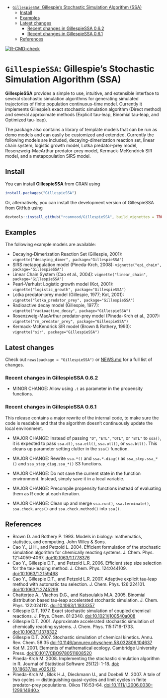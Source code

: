 
-   [`GillespieSSA`: Gillespie’s Stochastic Simulation Algorithm
    (SSA)](#gillespiessa-gillespies-stochastic-simulation-algorithm-ssa)
    -   [Install](#install)
    -   [Examples](#examples)
    -   [Latest changes](#latest-changes)
        -   [Recent changes in GillespieSSA
            0.6.2](#recent-changes-in-gillespiessa-062)
        -   [Recent changes in GillespieSSA
            0.6.1](#recent-changes-in-gillespiessa-061)
    -   [References](#references)

<!-- README.md is generated from README.Rmd. Please edit that file -->
<!-- badges: start -->

[![R-CMD-check](https://github.com/rcannood/GillespieSSA/workflows/R-CMD-check/badge.svg)](https://github.com/rcannood/GillespieSSA/actions)
<!-- badges: end -->

# `GillespieSSA`: Gillespie’s Stochastic Simulation Algorithm (SSA)

**GillespieSSA** provides a simple to use, intuitive, and extensible
interface to several stochastic simulation algorithms for generating
simulated trajectories of finite population continuous-time model.
Currently it implements Gillespie’s exact stochastic simulation
algorithm (Direct method) and several approximate methods (Explicit
tau-leap, Binomial tau-leap, and Optimized tau-leap).

The package also contains a library of template models that can be run
as demo models and can easily be customized and extended. Currently the
following models are included, decaying-dimerization reaction set,
linear chain system, logistic growth model, Lotka predator-prey model,
Rosenzweig-MacArthur predator-prey model, Kermack-McKendrick SIR model,
and a metapopulation SIRS model.

## Install

You can install **GillespieSSA** from CRAN using

``` r
install.packages("GillespieSSA")
```

Or, alternatively, you can install the development version of
GillespieSSA from GitHub using

``` r
devtools::install_github("rcannood/GillespieSSA", build_vignettes = TRUE)
```

## Examples

The following example models are available:

-   Decaying-Dimerization Reaction Set (Gillespie, 2001):
    `vignette("decaying_dimer", package="GillespieSSA")`
-   SIRS metapopulation model (Pineda-Krch, 2008):
    `vignette("epi_chain", package="GillespieSSA")`
-   Linear Chain System (Cao et al., 2004):
    `vignette("linear_chain", package="GillespieSSA")`
-   Pearl-Verhulst Logistic growth model (Kot, 2001):
    `vignette("logistic_growth", package="GillespieSSA")`
-   Lotka predator-prey model (Gillespie, 1977; Kot, 2001):
    `vignette("lotka_predator_prey", package="GillespieSSA")`
-   Radioactive decay model (Gillespie, 1977):
    `vignette("radioactive_decay", package="GillespieSSA")`
-   Rosenzweig-MacArthur predator-prey model (Pineda-Krch et al., 2007):
    `vignette("rm_predator_prey", package="GillespieSSA")`
-   Kermack-McKendrick SIR model (Brown & Rothery, 1993):
    `vignette("sir", package="GillespieSSA")`

## Latest changes

Check out `news(package = "GillespieSSA")` or [NEWS.md](NEWS.md) for a
full list of changes.

<!-- This section gets automatically generated from inst/NEWS.md -->

### Recent changes in GillespieSSA 0.6.2

-   MINOR CHANGE: Allow using `.t` as parameter in the propensity
    functions.

### Recent changes in GillespieSSA 0.6.1

This release contains a major rewrite of the internal code, to make sure
the code is readable and that the algorithm doesn’t continuously update
the local environment.

-   MAJOR CHANGE: Instead of passing `"D"`, `"ETL"`, `"OTL"`, or `"BTL"`
    to `ssa()`, it is expected to pass `ssa.d()`, `ssa.etl()`,
    `ssa.otl()`, or `ssa.btl()`. This cleans up parameter setting
    clutter in the `ssa()` function.

-   MAJOR CHANGE: Rewrite `ssa.*()` and `ssa.*.diag()` as
    `ssa_step.ssa_*()` and `ssa_step_diag.ssa_*()` S3 functions.

-   MAJOR CHANGE: Do not save the current state in the function
    environment. Instead, simply save it in a local variable.

-   MAJOR CHANGE: Precompile propensity functions instead of evaluating
    them as R code at each iteration.

-   MAJOR CHANGE: Clean up and merge `ssa.run()`, `ssa.terminate()`,
    `ssa.check.args()` and `ssa.check.method()` into `ssa()`.

## References

-   Brown D. and Rothery P. 1993. Models in biology: mathematics,
    statistics, and computing. John Wiley & Sons.
-   Cao Y., Li H., and Petzold L. 2004. Efficient formulation of the
    stochastic simulation algorithm for chemically reacting systems. J.
    Chem. Phys. 121:4059-4067.
    [doi:10.1063/1.1778376](https://doi.org/10.1063/1.1778376)
-   Cao Y., Gillespie D.T., and Petzold L.R. 2006. Efficient step size
    selection for the tau-leaping method. J. Chem. Phys. 124:044109.
    [doi:10.1063/1.2159468](https://doi.org/10.1063/1.2159468)
-   Cao Y., Gillespie D.T., and Petzold L.R. 2007. Adaptive explicit
    tau-leap method with automatic tau selection. J. Chem. Phys.
    126:224101.
    [doi:10.1063/1.2745299](https://doi.org/10.1063/1.2745299)
-   Chatterjee A., Vlachos D.G., and Katsoulakis M.A. 2005. Binomial
    distribution based tau-leap accelerated stochastic simulation. J.
    Chem. Phys. 122:024112.
    [doi:10.1063/1.1833357](https://doi.org/10.1063/1.1833357)
-   Gillespie D.T. 1977. Exact stochastic simulation of coupled chemical
    reactions. J. Phys. Chem. 81:2340.
    [doi:10.1021/j100540a008](https://doi.org/10.1021/j100540a008)
-   Gillespie D.T. 2001. Approximate accelerated stochastic simulation
    of chemically reacting systems. J. Chem. Phys. 115:1716-1733.
    [doi:10.1063/1.1378322](https://doi.org/10.1063/1.1378322)
-   Gillespie D.T. 2007. Stochastic simulation of chemical kinetics.
    Annu. Rev. Chem. 58:35
    [doi:10.1146/annurev.physchem.58.032806.104637](https://doi.org/10.1146/annurev.physchem.58.032806.104637)
-   Kot M. 2001. Elements of mathematical ecology. Cambridge University
    Press.
    [doi:10.1017/CBO9780511608520](https://doi.org/10.1017/CBO9780511608520)
-   Pineda-Krch M. 2008. Implementing the stochastic simulation
    algorithm in R. Journal of Statistical Software 25(12): 1-18. [doi:
    10.18637/jss.v025.i12](https://doi.org/10.18637/jss.v025.i12)
-   Pineda-Krch M., Blok H.J., Dieckmann U., and Doebeli M. 2007. A tale
    of two cycles — distinguishing quasi-cycles and limit cycles in
    finite predator-prey populations. Oikos 116:53-64.
    [doi:10.1111/j.2006.0030-1299.14940.x](https://doi.org/10.1111/j.2006.0030-1299.14940.x)

